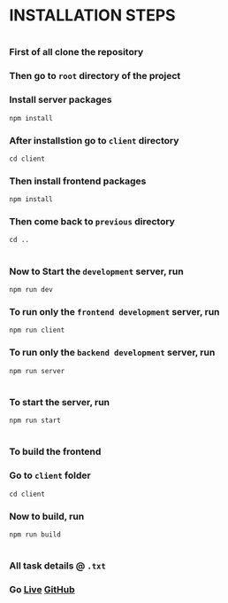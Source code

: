 # INSTALLATION STEPS

#

### First of all clone the repository

### Then go to `root` directory of the project

### Install server packages

```
npm install
```

### After installstion go to `client` directory

```
cd client
```

### Then install frontend packages

```
npm install
```

### Then come back to `previous` directory

```
cd ..
```

#

### Now to Start the `development` server, run

```
npm run dev
```

### To run only the `frontend development` server, run

```
npm run client
```

### To run only the `backend development` server, run

```
npm run server
```

#

### To start the server, run

```
npm run start
```

#

### To build the frontend

### Go to `client` folder

```
cd client
```

### Now to build, run

```
npm run build
```

#

### All task details @ `.txt`

### Go [Live](https://simple-text-resume-builder.herokuapp.com/) [GitHub](https://github.com/subratabiswasofficial/resume-builder)
